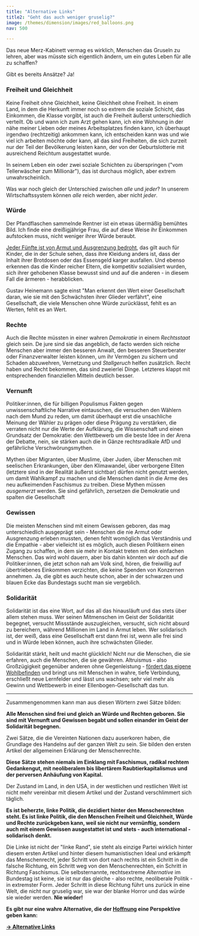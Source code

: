 ```yaml
---
title: "Alternative Links"
title2: "Geht das auch weniger gruselig?"
image: /themes/dimension/images/red_balloons.png
nav: 500

---
```



Das neue Merz-Kabinett vermag es wirklich, Menschen das Gruseln zu lehren, aber was müsste sich eigentlich ändern, um ein gutes Leben für alle zu schaffen?

Gibt es bereits Ansätze? Ja!

### Freiheit und Gleichheit

Keine Freiheit ohne Gleichheit, keine Gleichheit ohne Freiheit. In einem Land, in dem die Herkunft immer noch so extrem die soziale Schicht, das Einkommen, die Klasse vorgibt, ist auch die Freiheit äußerst unterschiedlich verteilt. Ob und wann ich zum Arzt gehen kann, ich eine Wohnung in der nähe meiner Lieben oder meines Arbeitsplatzes finden kann, ich überhaupt irgendwo (rechtzeitig) ankommen kann, ich entscheiden kann was und wie viel ich arbeiten möchte oder kann, all das sind Freiheiten, die sich zurzeit nur der Teil der Bevölkerung leisten kann, der von der Geburtslotterie mit ausreichend Reichtum ausgestattet wurde.

In seinem Leben ein oder zwei soziale Schichten zu überspringen ("vom Tellerwäscher zum Millionär"), das ist durchaus möglich, aber extrem unwahrscheinlich.

Was war noch gleich der Unterschied zwischen *alle* und *jeder*? In unserem Wirtschaftssystem können *alle* reich werden, aber nicht *jeder*.

### Würde

Der Pfandflaschen sammelnde Rentner ist ein etwas übermäßig bemühtes Bild. Ich finde eine dreißigjährige Frau, die auf diese Weise ihr Einkommen aufstocken muss, nicht weniger ihrer Würde beraubt. 

[Jeder Fünfte ist von Armut und Ausgrenzung bedroht](https://www.tagesschau.de/wirtschaft/armut-deutschland-destatis-100.html), das gilt auch für Kinder, die in der Schule sehen, dass ihre Kleidung anders ist, dass der Inhalt ihrer Brotdosen oder das Essensgeld karger ausfallen. Und ebenso erkennen das die Kinder reicher Eltern, die kompetitiv sozialisiert wurden, sich ihrer gehobenen Klasse bewusst sind und auf die anderen - in diesem Fall die ärmeren - herabblicken.

Gustav Heinemann sagte einst "Man erkennt den Wert einer Gesellschaft daran, wie sie mit den Schwächsten ihrer Glieder verfährt", eine Gesellschaft, die viele Menschen ohne Würde zurücklässt, fehlt es an Werten, fehlt es an Wert.

### Rechte

Auch die Rechte müssten in einer wahren *Demokratie* in einem *Rechtsstaat* gleich sein. De jure sind sie das angeblich, de facto werden sich reiche Menschen aber immer den besseren Anwalt, den besseren Steuerberater oder Finanzverwalter leisten können, um ihr Vermögen zu sichern und Schaden abzuwehren, Vernetzung und *Stallgeruch* helfen zusätzlich. Recht haben und Recht bekommen, das sind zweierlei Dinge. Letzteres klappt mit entsprechenden finanziellen Mitteln deutlich besser.

### Vernunft

Politiker:innen, die für billigen Populismus Fakten gegen unwissenschaftliche Narrative eintauschen, die versuchen den Wählern nach dem Mund zu reden, um damit überhaupt erst die unsachliche Meinung der Wähler zu prägen oder diese Prägung zu verstärken, die verraten nicht nur die Werte der Aufklärung, die Wissenschaft und einen Grundsatz der Demokratie: den Wettbewerb um die beste Idee in der Arena der Debatte, nein, sie stärken auch die in Gänze rechtsradikale AfD und gefährliche Verschwörungsmythen.

Mythen über Migranten, über Muslime, über Juden, über Menschen mit seelischen Erkrankungen, über den Klimawandel, über verborgene Eliten (letztere sind in der Realität äußerst sichtbar) dürfen nicht genutzt werden, um damit Wahlkampf zu machen und die Menschen damit in die Arme des neu aufkeimenden Faschismus zu treiben. Diese Mythen müssen *ausgemerzt* werden. Sie sind gefährlich, zersetzen die Demokratie und spalten die Gesellschaft

### Gewissen

Die meisten Menschen sind mit einem Gewissen geboren, das mag unterschiedlich ausgeprägt sein - Menschen die nie Armut oder Ausgrenzung erleben mussten, denen fehlt womöglich das Verständnis und die Empathie - aber vielleicht ist es möglich, auch diesen Politikern einen Zugang zu schaffen, in dem sie mehr in Kontakt treten mit den einfachen Menschen. Das wird wohl dauern, aber bis dahin könnten wir doch auf die Politiker:innen, die jetzt schon nah am Volk sind, hören, die freiwillig auf übertriebenes Einkommen verzichten, die keine Spenden von Konzernen annehmen. Ja, die gibt es auch heute schon, aber in der schwarzen und blauen Ecke das Bundestags sucht man sie vergeblich.

### Solidarität

Solidarität ist das eine Wort, auf das all das hinausläuft und das stets über allem stehen muss. Wer seinen Mitmenschen im Geist der Solidarität begegnet, versucht Missstände auszugleichen, versucht, sich nicht absurd zu bereichern, während Millionen im Land in Armut leben. Wer solidarisch ist, der weiß, dass eine Gesellschaft erst dann frei ist, wenn alle frei sind und in Würde leben können, auch ihre schwächsten Glieder.

Solidarität stärkt, heilt und macht glücklich! Nicht nur die Menschen, die sie erfahren, auch die Menschen, die sie gewähren. Altruismus - also Großzügigkeit gegenüber anderen ohne Gegenleistung - [fördert das eigene Wohlbefinden](https://www.tk.de/techniker/gesundheit-foerdern/stress-entspannung/wohlbefinden/glueck-anderen-gutes-tun-freundlichkeit-2061440) und bringt uns mit Menschen in wahre, tiefe Verbindung, erschließt neue Lernfelder und lässt uns wachsen; sehr viel mehr als Gewinn und Wettbewerb in einer Ellenbogen-Gesellschaft das tun.

---

Zusammengenommen kann man aus diesen Wörtern zwei Sätze bilden:

**Alle Menschen sind frei und gleich an Würde und Rechten geboren. Sie sind mit Vernunft und Gewissen begabt und sollen einander im Geist der Solidarität begegnen.**

Zwei Sätze, die die Vereinten Nationen dazu auserkoren haben, die Grundlage des Handelns auf der ganzen Welt zu sein. Sie bilden den ersten Artikel der allgemeinen Erklärung der Menschenrechte.

**Diese Sätze stehen niemals im Einklang mit Faschismus, radikal rechtem Gedankengut, mit neoliberalem bis libertärem Raubtierkapitalismus und der perversen Anhäufung von Kapital.**

Der Zustand im Land, in den USA, in der westlichen und restlichen Welt ist nicht mehr vereinbar mit diesem Artikel und der Zustand verschlimmert sich täglich.

**Es ist beherzte, linke Politik, die dezidiert hinter den Menschenrechten steht. Es ist linke Politik, die den Menschen Freiheit und Gleichheit, Würde und Rechte zurückgeben kann, weil sie nicht nur vernünftig, sondern auch mit einem Gewissen ausgestattet ist und stets - auch international - solidarisch denkt.**

Die Linke ist nicht der "linke Rand", sie steht als einzige Partei wirklich hinter diesem ersten Artikel und hinter diesem humanistischen Ideal und erkämpft das Menschenrecht, jeder Schritt von dort nach rechts ist ein Schritt in die falsche Richtung, ein Schritt weg von den Menschenrechten, ein Schritt in Richtung Faschismus. Die selbsternannte, rechtsextreme *Alternative* im Bundestag ist keine, sie ist nur das gleiche - also rechte, neoliberale Politik - in extremster Form. Jeder Schritt in diese Richtung führt uns zurück in eine Welt, die nicht nur gruselig war, sie war der blanke Horror und das würde sie wieder werden. **Nie wieder!**

**Es gibt nur eine wahre Alternative, die der [Hoffnung](https://me4f.de/pages/Hoffnung) eine Perspektive geben kann:**

**[-> Alternative Links](https://www.die-linke.de/start/)**
